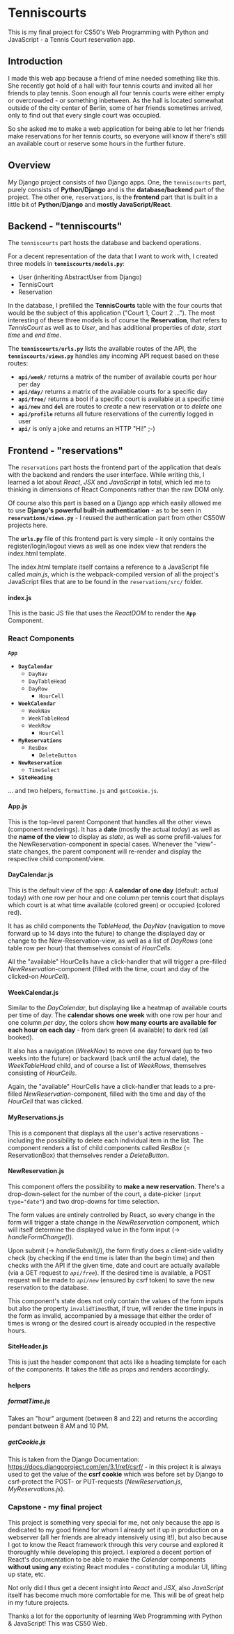 # Tenniscourts

This is my final project for CS50's Web Programming with Python and JavaScript - a Tennis Court reservation app.

## Introduction

I made this web app because a friend of mine needed something like this. She recently got hold of a hall with four tennis courts and invited all her friends to play tennis. Soon enough all four tennis courts were either empty or overcrowded - or something inbetween. As the hall is located somewhat outside of the city center of Berlin, some of her friends sometimes arrived, only to find out that every single court was occupied.

So she asked me to make a web application for being able to let her friends make reservations for her tennis courts, so everyone will know if there's still an available court or reserve some hours in the further future.

## Overview

My Django project consists of _two_ Django apps. One, the `tenniscourts` part, purely consists of **Python/Django** and is the **database/backend** part of the project. The other one, `reservations`, is the **frontend** part that is built in a little bit of **Python/Django** and **mostly JavaScript/React**.

## Backend - "tenniscourts"

The `tenniscourts` part hosts the database and backend operations. 

For a decent representation of the data that I want to work with, I created three models in **`tenniscourts/models.py`**:

- User (inheriting AbstractUser from Django)
- TennisCourt
- Reservation

In the database, I prefilled the **TennisCourts** table with the four courts that would be the subject of this application ("Court 1, Court 2 ..."). The most interesting of these three models is of course the **Reservation**, that refers to _TennisCourt_ as well as to _User_, and has additional properties of _date_, _start time_ and _end time_.

The **`tenniscourts/urls.py`** lists the available routes of the API, the **`tenniscourts/views.py`** handles any incoming API request based on these routes:

- **`api/week/`** returns a matrix of the number of available courts per hour per day
- **`api/day/`** returns a matrix of the available courts for a specific day
- **`api/free/`** returns a bool if a specific court is available at a specific time
- **`api/new`** and **`del`** are routes to _create_ a new reservation or to _delete_ one
- **`api/profile`** returns all future reservations of the currently logged in user
- **`api/`** is only a joke and returns an HTTP "Hi!" ;-)

## Frontend - "reservations"

The `reservations` part hosts the frontend part of the application that deals with the backend and renders the user interface. While writing this, I learned a lot about _React_, _JSX_ and _JavaScript_ in total, which led me to thinking in dimensions of React Components rather than the raw DOM only.

Of course also this part is based on a Django app which easily allowed me to use **Django's powerful built-in authentication** - as to be seen in **`reservations/views.py`** - I reused the authentication part from other CS50W projects here.

The **`urls.py`** file of this frontend part is very simple - it only contains the register/login/logout views as well as one index view that renders the index.html template.

The index.html template itself contains a reference to a JavaScript file called _main.js_, which is the webpack-compiled version of all the project's JavaScript files that are to be found in the `reservations/src/` folder.

#### index.js

This is the basic JS file that uses the _ReactDOM_ to render the **`App`** Component.

### React Components

**`App`**
- **`DayCalendar`**
    - `DayNav`
    - `DayTableHead`
    - `DayRow`
        - `HourCell`
- **`WeekCalendar`**
    - `WeekNav`
    - `WeekTableHead`
    - `WeekRow`
        - `HourCell`
- **`MyReservations`**
    - `ResBox`
        - `DeleteButton`
- **`NewReservation`**
    - `TimeSelect`
- **`SiteHeading`**

... and two helpers, `formatTime.js` and `getCookie.js`.

#### App.js

This is the top-level parent Component that handles all the other views (component renderings). It has a **date** (mostly the actual _today_) as well as the **name of the view** to display as _state_, as well as some prefill-values for the NewReservation-component in special cases. Whenever the "view"-state changes, the parent component will re-render and display the respective child component/view.

#### DayCalendar.js

This is the default view of the app: A **calendar of one day** (default: actual today) with one row per hour and one column per tennis court that displays which court is at what time available (colored green) or occupied (colored red).

It has as child components the _TableHead_, the _DayNav_ (navigation to move forward up to 14 days into the future) to change the displayed day or change to the New-Reservation-view, as well as a list of _DayRows_ (one table row per hour) that themselves consist of _HourCells_.

All the "available" HourCells have a click-handler that will trigger a pre-filled _NewReservation_-component (filled with the time, court and day of the clicked-on _HourCell_).

#### WeekCalendar.js

Similar to the _DayCalendar_, but displaying like a heatmap of available courts per time of day. The **calendar shows one week** with one row per hour and one column _per day_, the colors show **how many courts are available for each hour on each day** - from dark green (4 available) to dark red (all booked). 

It also has a navigation (_WeekNav_) to move one day forward (up to two weeks into the future) or backward (back until the actual date), the _WeekTableHead_ child, and of course a list of _WeekRows_, themselves consisting of _HourCells_.

Again, the "available" HourCells have a click-handler that leads to a pre-filled _NewReservation_-component, filled with the time and day of the _HourCell_ that was clicked.

#### MyReservations.js

This is a component that displays all the user's active reservations - including the possibility to delete each individual item in the list. The component renders a list of child components called _ResBox_ (= ReservationBox) that themselves render a _DeleteButton_.

#### NewReservation.js

This component offers the possibility to **make a new reservation**. There's a drop-down-select for the number of the court, a date-picker (`input type="date"`) and two drop-downs for time selection.

The form values are entirely controlled by React, so every change in the form will trigger a state change in the _NewReservation_ component, which will itself determine the displayed value in the form input (-> _handleFormChange()_).

Upon submit (-> _handleSubmit()_), the form firstly does a client-side validity check (by checking if the end time is later than the begin time) and then checks with the API if the given time, date and court are actually available (via a GET request to _`api/free`_). If the desired time is available, a POST request will be made to _`api/new`_ (ensured by csrf token) to save the new reservation to the database.

This component's state does not only contain the values of the form inputs but also the property `invalidTimes`that, if true, will render the time inputs in the form as invalid, accompanied by a message that either the order of times is wrong or the desired court is already occupied in the respective hours.

#### SiteHeader.js

This is just the header component that acts like a heading template for each of the components. It takes the _title_ as props and renders accordingly.

#### helpers

##### formatTime.js

Takes an "hour" argument (between 8 and 22) and returns the according pendant between 8 AM and 10 PM.

##### getCookie.js

This is taken from the Django Documentation: https://docs.djangoproject.com/en/3.1/ref/csrf/ - in this project it is always used to get the value of the **csrf cookie** which was before set by Django to csrf-protect the POST- or PUT-requests (_NewReservation.js_, _MyReservations.js_).

### Capstone - my final project

This project is something very special for me, not only because the app is dedicated to my good friend for whom I already set it up in production on a webserver (all her friends are already intensively using it!), but also because I got to know the React framework through this very course and explored it thoroughly while developing this project. I explored a decent portion of React's documentation to be able to make the _Calendar_ components **without using any** existing React modules - constituting a modular UI, lifting up state, etc.

Not only did I thus get a decent insight into _React_ and _JSX_, also _JavaScript_ itself has become much more comfortable for me. This will be of great help in my future projects.

Thanks a lot for the opportunity of learning Web Programming with Python & JavaScript! This was CS50 Web.
